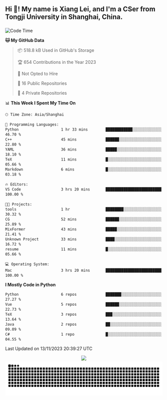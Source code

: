 <h2 align="left">Hi 👋! My name is Xiang Lei, and I'm a CSer from Tongji University in Shanghai, China.</h2>

###

<!--START_SECTION:waka-->
![Code Time](http://img.shields.io/badge/Code%20Time-288%20hrs%2022%20mins-blue)

**🐱 My GitHub Data** 

> 📦 518.8 kB Used in GitHub's Storage 
 > 
> 🏆 654 Contributions in the Year 2023
 > 
> 🚫 Not Opted to Hire
 > 
> 📜 16 Public Repositories 
 > 
> 🔑 4 Private Repositories 
 > 
📊 **This Week I Spent My Time On** 

```text
🕑︎ Time Zone: Asia/Shanghai

💬 Programming Languages: 
Python                   1 hr 33 mins        ████████████░░░░░░░░░░░░░   46.70 % 
C++                      45 mins             ██████░░░░░░░░░░░░░░░░░░░   22.80 % 
YAML                     36 mins             █████░░░░░░░░░░░░░░░░░░░░   18.10 % 
TeX                      11 mins             █░░░░░░░░░░░░░░░░░░░░░░░░   05.66 % 
Markdown                 6 mins              █░░░░░░░░░░░░░░░░░░░░░░░░   03.18 % 

🔥 Editors: 
VS Code                  3 hrs 20 mins       █████████████████████████   100.00 % 

🐱‍💻 Projects: 
tools                    1 hr                ████████░░░░░░░░░░░░░░░░░   30.32 % 
CG                       52 mins             ██████░░░░░░░░░░░░░░░░░░░   25.89 % 
MixFormer                43 mins             █████░░░░░░░░░░░░░░░░░░░░   21.41 % 
Unknown Project          33 mins             ████░░░░░░░░░░░░░░░░░░░░░   16.72 % 
resume                   11 mins             █░░░░░░░░░░░░░░░░░░░░░░░░   05.66 % 

💻 Operating System: 
Mac                      3 hrs 20 mins       █████████████████████████   100.00 % 
```

**I Mostly Code in Python** 

```text
Python                   6 repos             ███████░░░░░░░░░░░░░░░░░░   27.27 % 
Vue                      5 repos             ██████░░░░░░░░░░░░░░░░░░░   22.73 % 
TeX                      3 repos             ███░░░░░░░░░░░░░░░░░░░░░░   13.64 % 
Java                     2 repos             ██░░░░░░░░░░░░░░░░░░░░░░░   09.09 % 
C#                       1 repo              █░░░░░░░░░░░░░░░░░░░░░░░░   04.55 % 
```




 Last Updated on 13/11/2023 20:39:27 UTC
<!--END_SECTION:waka-->

<div align="center">
  <img src="https://github-readme-stats.vercel.app/api?username=Lei00764&show_icons=true&theme=radical" />
 </div>

 <div align="center">

<picture>
  <source media="(prefers-color-scheme: dark)" srcset="https://raw.githubusercontent.com/Lei00764/Lei00764/output/github-contribution-grid-snake-dark.svg">
  <source media="(prefers-color-scheme: light)" srcset="https://raw.githubusercontent.com/Lei00764/Lei00764/output/github-contribution-grid-snake.svg">
  <img alt="github contribution grid snake animation" src="https://raw.githubusercontent.com/Lei00764/Lei00764/output/github-contribution-grid-snake.svg">
</picture>

</div>





